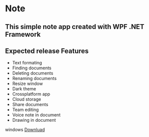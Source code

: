 # Note

## This simple note app created with WPF .NET Framework

## Expected release Features

- Text formating
- Finding documents
- Deleting documents
- Renaming documents
- Resize window
- Dark theme
- Crossplatform app
- Cloud storage
- Share documents
- Team editing
- Voice note in document
- Drawing in document

windows [Downluad](https://github.com/b4shtirk1n/Note/releases/download/v0.1/Note-win.rar)
